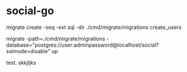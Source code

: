 # social-go
migrate create -seq -ext sql -dir ./cmd/migrate/migrations create_users

migrate -path=./cmd/migrate/migrations -database="postgres://user:adminpassword@localhost/social?sslmode=disable" up

test. skkjljks